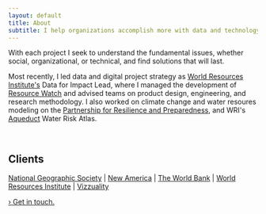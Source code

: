 ```yaml
---
layout: default
title: About
subtitle: I help organizations accomplish more with data and technology. 
---
```


With each project I seek to understand the fundamental issues, whether
social, organizational, or technical, and find solutions that will last.

Most recently, I led data and digital project strategy as 
[World Resources Institute's](https://wri.org) 
Data for Impact Lead, where I managed the development of 
[Resource Watch](https://resourcewatch.org) 
and advised teams on product design, engineering, and
research methodology. I also worked on climate change and
water resoures modeling on the [Partnership for 
Resilience and Preparedness](https://prepdata.org), and
WRI's [Aqueduct](https://wri.org/aqueduct) Water Risk 
Atlas.

<br>

## Clients

[National Geographic Society](https://nationalgeographic.org) | 
[New America](https://newamerica.org) | 
[The World Bank](https://worldbank.org) |
[World Resources Institute](https://wri.org) |
[Vizzuality](https://vizzuality.com)

[› Get in touch.](/contact)


